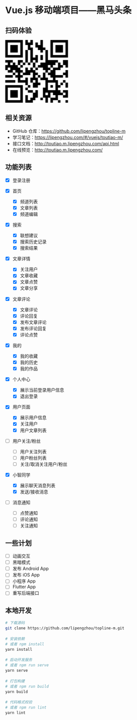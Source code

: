 # Vue.js 移动端项目——黑马头条

## 扫码体验

<img src="./public/project-host-qrcode.png" width="200" />

## 相关资源

- GitHub 仓库：https://github.com/lipengzhou/topline-m
- 学习笔记：https://lipengzhou.com/#/vuejs/toutiao-m/
- 接口文档：http://toutiao.m.lipengzhou.com/api.html
- 在线预览：http://toutiao.m.lipengzhou.com/

## 功能列表

- [x] 登录注册

- [x] 首页
  + [x] 频道列表
  + [x] 文章列表
  + [x] 频道编辑
- [x] 搜索
  - [x] 联想建议
  - [x] 搜索历史记录
  - [x] 搜索结果

- [x] 文章详情
  + [x] 关注用户
  + [x] 文章收藏
  + [x] 文章点赞
  + [x] 文章分享
- [x] 文章评论
  - [x] 文章评论
  - [x] 评论回复
  - [x] 发布文章评论
  - [x] 发布评论回复
  - [x] 评论点赞
- [x] 我的
  + [x] 我的收藏
  + [x] 我的历史
  + [x] 我的作品
- [x] 个人中心
  - [x] 展示当前登录用户信息
  - [x] 退出登录
- [x] 用户页面
  - [x] 展示用户信息
  - [x] 关注用户
  - [x] 用户文章列表
- [ ] 用户关注/粉丝
  - [ ] 用户关注列表
  - [ ] 用户粉丝列表
  - [ ] 关注/取消关注用户/粉丝
- [x] 小智同学
  - [x] 展示聊天消息列表
  - [x] 发送/接收消息
- [ ] 消息通知
  - [ ] 点赞通知
  - [ ] 评论通知
  - [ ] 关注通知

## 一些计划

- [ ] 动画交互
- [ ] 黑暗模式
- [ ] 发布 Android App
- [ ] 发布 iOS App
- [ ] 小程序 App
- [ ] Flutter App
- [ ] 重写后端接口

## 本地开发

```sh
# 下载源码
git clone https://github.com/lipengzhou/topline-m.git

# 安装依赖
# 或者 npm install
yarn install

# 启动开发服务
# 或者 npm run serve
yarn serve

# 打包构建
# 或者 npm run build
yarn build

# 代码格式校验
# 或者 npm run lint
yarn lint
```
